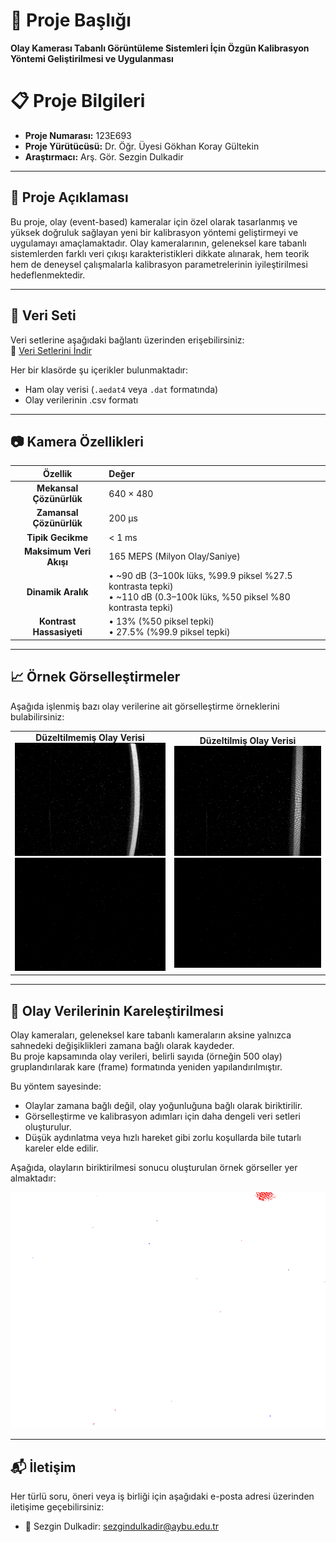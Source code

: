 # 📌 Proje Başlığı
**Olay Kamerası Tabanlı Görüntüleme Sistemleri İçin Özgün Kalibrasyon Yöntemi Geliştirilmesi ve Uygulanması**

# 📋 Proje Bilgileri
- **Proje Numarası:** 123E693
- **Proje Yürütücüsü:** Dr. Öğr. Üyesi Gökhan Koray Gültekin
- **Araştırmacı:** Arş. Gör. Sezgin Dulkadir

---

## 📖 Proje Açıklaması
Bu proje, olay (event-based) kameralar için özel olarak tasarlanmış ve yüksek doğruluk sağlayan yeni bir kalibrasyon yöntemi geliştirmeyi ve uygulamayı amaçlamaktadır. Olay kameralarının, geleneksel kare tabanlı sistemlerden farklı veri çıkışı karakteristikleri dikkate alınarak, hem teorik hem de deneysel çalışmalarla kalibrasyon parametrelerinin iyileştirilmesi hedeflenmektedir.

---

## 📂 Veri Seti
Veri setlerine aşağıdaki bağlantı üzerinden erişebilirsiniz:  
🔗 [Veri Setlerini İndir](https://drive.google.com/drive/folders/1UI78qbMayOxV4bkA0Hq4Af9HcJOcHPHj)

Her bir klasörde şu içerikler bulunmaktadır:
- Ham olay verisi (`.aedat4` veya `.dat` formatında)
- Olay verilerinin .csv formatı

---

## 📷 Kamera Özellikleri
| Özellik                | Değer                                                                                                                                   |
|:----------------------:|:-----------------------------------------------------------------------------------------------------------------------------------------|
| **Mekansal Çözünürlük** | 640 × 480                                                                                                                               |
| **Zamansal Çözünürlük** | 200 µs                                                                                                                                   |
| **Tipik Gecikme**       | < 1 ms                                                                                                                                  |
| **Maksimum Veri Akışı** | 165 MEPS (Milyon Olay/Saniye)                                                                                                           |
| **Dinamik Aralık**      | • ~90 dB (3–100k lüks, %99.9 piksel %27.5 kontrasta tepki)  <br> • ~110 dB (0.3–100k lüks, %50 piksel %80 kontrasta tepki) |
| **Kontrast Hassasiyeti**| • 13% (%50 piksel tepki)  <br> • 27.5% (%99.9 piksel tepki)                                                               |

---

## 📈 Örnek Görselleştirmeler
Aşağıda işlenmiş bazı olay verilerine ait görselleştirme örneklerini bulabilirsiniz:

<table>
  <tr>
    <td align="center">
      <strong>Düzeltilmemiş Olay Verisi</strong><br>
      <img src="Görüntüler./Düzeltilmemiş_Olay_Verisi.png" width="300" alt="Düzeltilmemiş Kare"/><br>
      <img src="Görüntüler./Düzeltilmemiş_Olay_Verisi.gif" width="300" alt="Düzeltilmemiş GIF"/>
    </td>
    <td align="center">
      <strong>Düzeltilmiş Olay Verisi</strong><br>
      <img src="Görüntüler./Düzeltilmiş_Olay_Verisi.png" width="300" alt="Düzeltilmiş Kare"/><br>
      <img src="Görüntüler./Düzeltilmiş_Olay_Verisi.gif" width="300" alt="Düzeltilmiş GIF"/>
    </td>
  </tr>
</table>

---

## 🎥 Olay Verilerinin Kareleştirilmesi

Olay kameraları, geleneksel kare tabanlı kameraların aksine yalnızca sahnedeki değişiklikleri zamana bağlı olarak kaydeder.  
Bu proje kapsamında olay verileri, belirli sayıda (örneğin 500 olay) gruplandırılarak kare (frame) formatında yeniden yapılandırılmıştır.

Bu yöntem sayesinde:
- Olaylar zamana bağlı değil, olay yoğunluğuna bağlı olarak biriktirilir.
- Görselleştirme ve kalibrasyon adımları için daha dengeli veri setleri oluşturulur.
- Düşük aydınlatma veya hızlı hareket gibi zorlu koşullarda bile tutarlı kareler elde edilir.

Aşağıda, olayların biriktirilmesi sonucu oluşturulan örnek görseller yer almaktadır:

<p align="center">
  <img src="Görüntüler./olay_verisinin_görselleştirilmesi.gif" width="600" alt="Olay Verisi Görselleştirme GIF"/>
</p>


---
## 📬 İletişim

Her türlü soru, öneri veya iş birliği için aşağıdaki e-posta adresi üzerinden iletişime geçebilirsiniz:

- 📧 Sezgin Dulkadir: [sezgindulkadir@aybu.edu.tr](mailto:sezgindulkadir@aybu.edu.tr)


